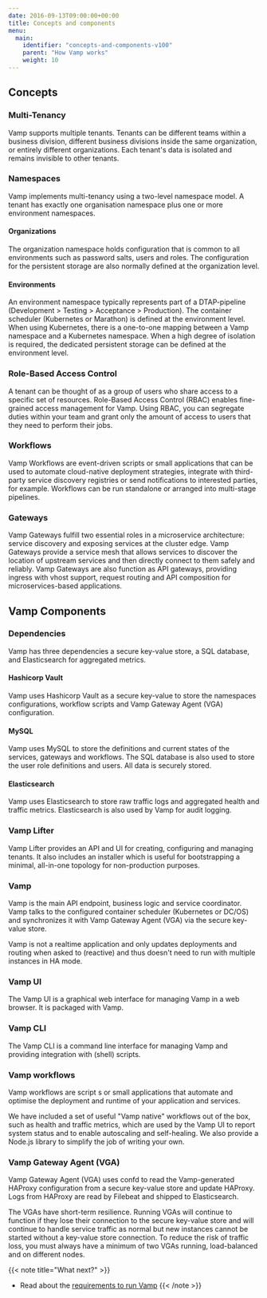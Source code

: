 ```yaml
---
date: 2016-09-13T09:00:00+00:00
title: Concepts and components
menu:
  main:
    identifier: "concepts-and-components-v100"
    parent: "How Vamp works"
    weight: 10
---
```


## Concepts

### Multi-Tenancy
Vamp supports multiple tenants. Tenants can be different teams within a business division, different business divisions inside the same organization, or entirely different organizations. Each tenant's data is isolated and remains invisible to other tenants.

### Namespaces
Vamp implements multi-tenancy using a two-level namespace model. A tenant has exactly one organisation namespace plus one or more environment namespaces.

#### Organizations
The organization namespace holds configuration that is common to all environments such as password salts, users and roles. The configuration for the persistent storage are also normally defined at the organization level.

#### Environments
An environment namespace typically represents part of a DTAP-pipeline (Development > Testing > Acceptance > Production). The container scheduler (Kubernetes or Marathon) is defined at the environment level. When using Kubernetes, there is a one-to-one mapping between a Vamp namespace and a Kubernetes namespace. When a high degree of isolation is required, the dedicated persistent storage can be defined at the environment level.

### Role-Based Access Control
A tenant can be thought of as a group of users who share access to a specific set of resources. Role-Based Access Control (RBAC) enables fine-grained access management for Vamp. Using RBAC, you can segregate duties within your team and grant only the amount of access to users that they need to perform their jobs.

### Workflows
Vamp Workflows are event-driven scripts or small applications that can be used to automate cloud-native deployment strategies, integrate with third-party service discovery registries or send notifications to interested parties, for example. Workflows can be run standalone or arranged into multi-stage pipelines.

### Gateways
Vamp Gateways fulfill two essential roles in a microservice architecture: service discovery and exposing services at the cluster edge. Vamp Gateways provide a service mesh that allows services to discover the location of upstream services and then directly connect to them safely and reliably. Vamp Gateways are also function as API gateways, providing ingress with vhost support, request routing and API composition for microservices-based applications. 

## Vamp Components

### Dependencies
Vamp has three dependencies a secure key-value store, a SQL database, and Elasticsearch for aggregated metrics.

#### Hashicorp Vault
Vamp uses Hashicorp Vault as a secure key-value to store the namespaces configurations, workflow scripts and Vamp Gateway Agent (VGA) configuration.

#### MySQL
Vamp uses MySQL to store the definitions and current states of the services, gateways and workflows. The SQL database is also used to store the user role definitions and users. All data is securely stored.

#### Elasticsearch
Vamp uses Elasticsearch to store raw traffic logs and aggregated health and traffic metrics. Elasticsearch is also used by Vamp for audit logging. 

### Vamp Lifter
Vamp Lifter provides an API and UI for creating, configuring and managing tenants. It also includes an installer which is useful for bootstrapping a minimal, all-in-one topology for non-production purposes.

### Vamp
Vamp is the main API endpoint, business logic and service coordinator. Vamp talks to the configured container scheduler (Kubernetes or DC/OS) and synchronizes it with Vamp Gateway Agent (VGA) via the secure key-value store.

Vamp is not a realtime application and only updates deployments and routing when asked to (reactive) and thus doesn't need to run with multiple instances in HA mode.

### Vamp UI
The Vamp UI is a graphical web interface for managing Vamp in a web browser. It is packaged with Vamp.

### Vamp CLI
The Vamp CLI is a command line interface for managing Vamp and providing integration with (shell) scripts.

### Vamp workflows
Vamp workflows are script s or small applications that automate and optimise the deployment and runtime of your application and services.

We have included a set of useful "Vamp native" workflows out of the box, such as health and traffic metrics, which are used by the Vamp UI to report system status and to enable autoscaling and self-healing. We also provide a Node.js library to simplify the job of writing your own.

### Vamp Gateway Agent (VGA)
Vamp Gateway Agent (VGA) uses confd to read the Vamp-generated HAProxy configuration from a secure key-value store and update HAProxy. Logs from HAProxy are read by Filebeat and shipped to Elasticsearch. 

The VGAs have short-term resilience. Running VGAs will continue to function if they lose their connection to the secure key-value store and will continue to handle service traffic as normal but new instances cannot be started without a key-value store connection. To reduce the risk of traffic loss, you must always have a minimum of two VGAs running, load-balanced and on different nodes. 

{{< note title="What next?" >}}
* Read about the [requirements to run Vamp](/documentation/how-vamp-works/v1.0.0/requirements)
{{< /note >}}
